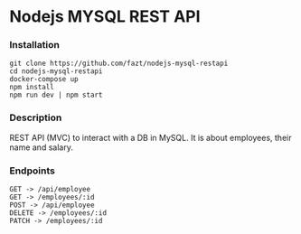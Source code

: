 # Nodejs MYSQL REST API

### Installation

```
git clone https://github.com/fazt/nodejs-mysql-restapi
cd nodejs-mysql-restapi
docker-compose up
npm install
npm run dev | npm start
```
### Description
REST API (MVC) to interact with a DB in MySQL. It is about employees, their name and salary.

### Endpoints
```
GET -> /api/employee
GET -> /employees/:id
POST -> /api/employee
DELETE -> /employees/:id
PATCH -> /employees/:id
```
